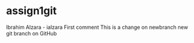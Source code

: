 # assign1git
Ibrahim Alzara - ialzara
First comment
This is a change on newbranch
new git branch on GitHub
